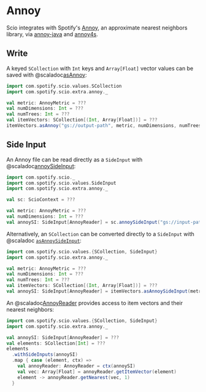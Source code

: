 # Annoy

Scio integrates with Spotify's [Annoy](https://github.com/spotify/annoy), an approximate nearest neighbors library, via [annoy-java](https://github.com/spotify/annoy-java) and [annoy4s](https://github.com/annoy4s/annoy4s).

## Write

A keyed `SCollection` with `Int` keys and `Array[Float]` vector values can be saved with @scaladoc[asAnnoy](com.spotify.scio.extra.annoy.AnnoyPairSCollection#asAnnoy(path:String,metric:com.spotify.scio.extra.annoy.package.AnnoyMetric,dim:Int,nTrees:Int):com.spotify.scio.values.SCollection[com.spotify.scio.extra.annoy.AnnoyUri]):

```scala
import com.spotify.scio.values.SCollection
import com.spotify.scio.extra.annoy._

val metric: AnnoyMetric = ???
val numDimensions: Int = ???
val numTrees: Int = ???
val itemVectors: SCollection[(Int, Array[Float])] = ???
itemVectors.asAnnoy("gs://output-path", metric, numDimensions, numTrees)
```

## Side Input

An Annoy file can be read directly as a `SideInput` with @scaladoc[annoySideInput](com.spotify.scio.extra.annoy.AnnoyScioContext#annoySideInput(path:String,metric:com.spotify.scio.extra.annoy.package.AnnoyMetric,dim:Int):com.spotify.scio.values.SideInput[com.spotify.scio.extra.annoy.package.AnnoyReader]):

```scala
import com.spotify.scio._
import com.spotify.scio.values.SideInput
import com.spotify.scio.extra.annoy._

val sc: ScioContext = ???

val metric: AnnoyMetric = ???
val numDimensions: Int = ???
val annoySI: SideInput[AnnoyReader] = sc.annoySideInput("gs://input-path", metric, numDimensions)
```

Alternatively, an `SCollection` can be converted directly to a `SideInput` with @scaladoc
[`asAnnoySideInput`](com.spotify.scio.extra.annoy.AnnoyPairSCollection#asAnnoySideInput(metric:com.spotify.scio.extra.annoy.package.AnnoyMetric,dim:Int):com.spotify.scio.values.SideInput[com.spotify.scio.extra.annoy.package.AnnoyReader]):

```scala
import com.spotify.scio.values.{SCollection, SideInput}
import com.spotify.scio.extra.annoy._

val metric: AnnoyMetric = ???
val numDimensions: Int = ???
val numTrees: Int = ???
val itemVectors: SCollection[(Int, Array[Float])] = ???
val annoySI: SideInput[AnnoyReader] = itemVectors.asAnnoySideInput(metric, numDimensions, numTrees)
```

An @scaladoc[AnnoyReader](com.spotify.scio.extra.annoy.AnnoyReader) provides access to item vectors and their nearest neighbors:

```scala
import com.spotify.scio.values.{SCollection, SideInput}
import com.spotify.scio.extra.annoy._

val annoySI: SideInput[AnnoyReader] = ???
val elements: SCollection[Int] = ???
elements
  .withSideInputs(annoySI)
  .map { case (element, ctx) =>
    val annoyReader: AnnoyReader = ctx(annoySI)
    val vec: Array[Float] = annoyReader.getItemVector(element)
    element -> annoyReader.getNearest(vec, 1)
  }
```
